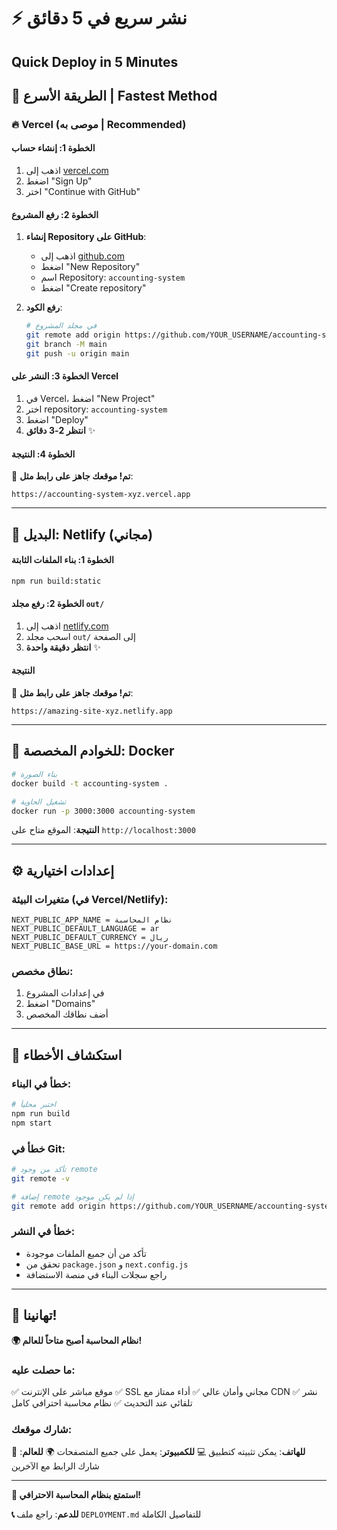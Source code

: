 # ⚡ نشر سريع في 5 دقائق
## Quick Deploy in 5 Minutes

## 🎯 الطريقة الأسرع | Fastest Method

### 🔥 Vercel (موصى به | Recommended)

#### الخطوة 1: إنشاء حساب
1. اذهب إلى [vercel.com](https://vercel.com)
2. اضغط "Sign Up"
3. اختر "Continue with GitHub"

#### الخطوة 2: رفع المشروع
1. **إنشاء Repository على GitHub**:
   - اذهب إلى [github.com](https://github.com)
   - اضغط "New Repository"
   - اسم Repository: `accounting-system`
   - اضغط "Create repository"

2. **رفع الكود**:
   ```bash
   # في مجلد المشروع
   git remote add origin https://github.com/YOUR_USERNAME/accounting-system.git
   git branch -M main
   git push -u origin main
   ```

#### الخطوة 3: النشر على Vercel
1. في Vercel، اضغط "New Project"
2. اختر repository: `accounting-system`
3. اضغط "Deploy"
4. **انتظر 2-3 دقائق** ✨

#### الخطوة 4: النتيجة
🎉 **تم! موقعك جاهز على رابط مثل**:
```
https://accounting-system-xyz.vercel.app
```

---

## 🌊 البديل: Netlify (مجاني)

#### الخطوة 1: بناء الملفات الثابتة
```bash
npm run build:static
```

#### الخطوة 2: رفع مجلد `out/`
1. اذهب إلى [netlify.com](https://netlify.com)
2. اسحب مجلد `out/` إلى الصفحة
3. **انتظر دقيقة واحدة** ✨

#### النتيجة
🎉 **تم! موقعك جاهز على رابط مثل**:
```
https://amazing-site-xyz.netlify.app
```

---

## 🐳 للخوادم المخصصة: Docker

```bash
# بناء الصورة
docker build -t accounting-system .

# تشغيل الحاوية
docker run -p 3000:3000 accounting-system
```

**النتيجة**: الموقع متاح على `http://localhost:3000`

---

## ⚙️ إعدادات اختيارية

### متغيرات البيئة (في Vercel/Netlify):
```
NEXT_PUBLIC_APP_NAME = نظام المحاسبة
NEXT_PUBLIC_DEFAULT_LANGUAGE = ar
NEXT_PUBLIC_DEFAULT_CURRENCY = ريال
NEXT_PUBLIC_BASE_URL = https://your-domain.com
```

### نطاق مخصص:
1. في إعدادات المشروع
2. اضغط "Domains"
3. أضف نطاقك المخصص

---

## 🚨 استكشاف الأخطاء

### خطأ في البناء:
```bash
# اختبر محلياً
npm run build
npm start
```

### خطأ في Git:
```bash
# تأكد من وجود remote
git remote -v

# إضافة remote إذا لم يكن موجود
git remote add origin https://github.com/YOUR_USERNAME/accounting-system.git
```

### خطأ في النشر:
- تأكد من أن جميع الملفات موجودة
- تحقق من `package.json` و `next.config.js`
- راجع سجلات البناء في منصة الاستضافة

---

## 🎊 تهانينا!

**🌍 نظام المحاسبة أصبح متاحاً للعالم!**

### ما حصلت عليه:
✅ موقع مباشر على الإنترنت
✅ SSL مجاني وأمان عالي
✅ أداء ممتاز مع CDN
✅ نشر تلقائي عند التحديث
✅ نظام محاسبة احترافي كامل

### شارك موقعك:
📱 **للهاتف**: يمكن تثبيته كتطبيق
💻 **للكمبيوتر**: يعمل على جميع المتصفحات
🌍 **للعالم**: شارك الرابط مع الآخرين

---

**🚀 استمتع بنظام المحاسبة الاحترافي!**

**📞 للدعم**: راجع ملف `DEPLOYMENT.md` للتفاصيل الكاملة
